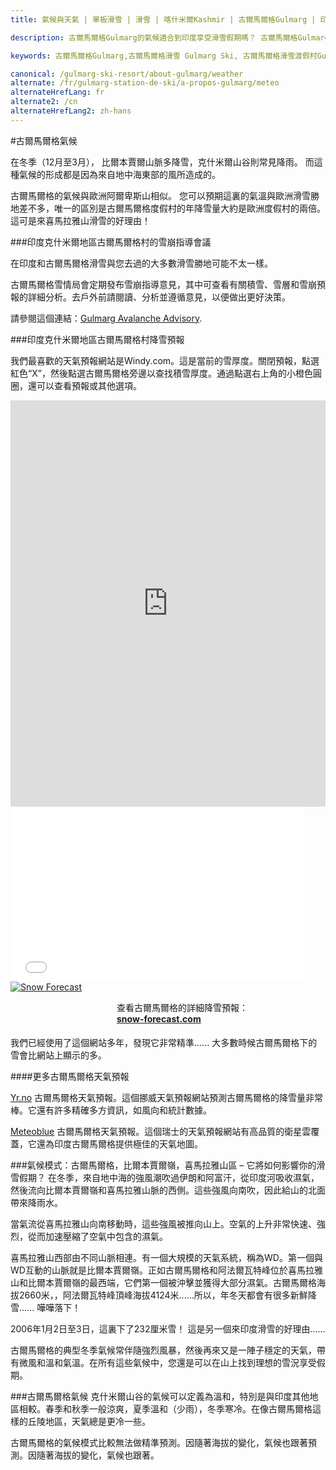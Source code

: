 ```yaml
---
title: 氣候與天氣 | 單板滑雪 | 滑雪 | 喀什米爾Kashmir | 古爾馬爾格Gulmarg | 印度India | Skigulmarg.com

description: 古爾馬爾格Gulmarg的氣候適合到印度享受滑雪假期嗎？ 古爾馬爾格Gulmarg位於喜馬拉雅Himalayas西部比爾本賈爾山脈Pir Pinjals它是第一個降雪的山脈。

keywords: 古爾馬爾格Gulmarg,古爾馬爾格滑雪 Gulmarg Ski, 古爾馬爾格滑雪渡假村Gulmarg Ski Resort, 喀什米爾滑雪Skiing in the Himalayas, 印度滑雪Skiing in India, 喜馬拉雅Himalaya, 喀什米爾Kashmir, Skigulmarg.com

canonical: /gulmarg-ski-resort/about-gulmarg/weather
alternate: /fr/gulmarg-station-de-ski/a-propos-gulmarg/meteo
alternateHrefLang: fr
alternate2: /cn
alternateHrefLang2: zh-hans
---
```


#古爾馬爾格氣候

在冬季（12月至3月）， 比爾本賈爾山脈多降雪，克什米爾山谷則常見降雨。 而這種氣候的形成都是因為來自地中海東部的風所造成的。

古爾馬爾格的氣候與歐洲阿爾卑斯山相似。 您可以預期這裏的氣溫與歐洲滑雪勝地差不多，唯一的區別是古爾馬爾格度假村的年降雪量大約是歐洲度假村的兩倍。這可是來喜馬拉雅山滑雪的好理由！

###印度克什米爾地區古爾馬爾格村的雪崩指導會議

在印度和古爾馬爾格滑雪與您去過的大多數滑雪勝地可能不太一樣。

古爾馬爾格雪情局會定期發布雪崩指導意見，其中可查看有關積雪、雪層和雪崩預報的詳細分析。去戶外前請閱讀、分析並遵循意見，以便做出更好決策。

請參閱這個連結：[Gulmarg Avalanche Advisory](https://www.facebook.com/groups/gulmargavalancheadvisory/?target=_blank).

###印度克什米爾地區古爾馬爾格村降雪預報

我們最喜歡的天氣預報網站是Windy.com。這是當前的雪厚度。關閉預報，點選紅色“X”，然後點選古爾馬爾格旁邊以查找積雪厚度。通過點選右上角的小橙色圓圈，還可以查看預報或其他選項。

<iframe width="100%" height="650" src="https://embed.windy.com/embed2.html?lat=33.970&lon=74.395&zoom=11&level=surface&overlay=snowcover&menu=&message=&marker=&calendar=&pressure=true&type=map&location=coordinates&detail=true&detailLat=34.049&detailLon=74.392&metricWind=kt&metricTemp=%C2%B0C&radarRange=-1" frameborder="0"></iframe>

<link href="//www.snow-forecast.com/stylesheets/feed.css" media="screen" rel="stylesheet" type="text/css" />
<div id="wf-weatherfeed" class="m-b-20 m-l-0">
    <iframe style="overflow:hidden;border:none;" allowtransparency="true" height="280" width="469" src="//www.snow-forecast.com/resorts/Gulmarg/forecasts/feed/top/m" scrolling="no" frameborder="0" marginwidth="0" marginheight="0">
        <p>Your browser does not support iframes.</p>
    </iframe>
    <div id="wf-link">
        <a href="https://www.snow-forecast.com" target="_blank">
            <img alt="Snow Forecast" src="//www.snow-forecast.com/images/feed/snowlogo-150.png">
        </a>
        <p id="cmt" style="padding: 0 5px 5px 170px;">
            查看古爾馬爾格的詳細降雪預報：<br>
            <a href="https://www.snow-forecast.com/resorts/Gulmarg" target="_blank">
                <strong>snow-forecast.com</strong>
            </a>
        </p>
        <div style="clear: both;"></div>
    </div>
</div>

我們已經使用了這個網站多年，發現它非常精準...... 大多數時候古爾馬爾格下的雪會比網站上顯示的多。

####更多古爾馬爾格天氣預報

[Yr.no](http://www.yr.no/place/India/Jammu_and_Kashmir/Gulmarg/long.html/?target=_blank) 古爾馬爾格天氣預報。這個挪威天氣預報網站預測古爾馬爾格的降雪量非常棒。它還有許多精確多方資訊，如風向和統計數據。

[Meteoblue](https://www.meteoblue.com/en/weather/forecast/week/gulmarg_india_1270743/?target=_blank) 古爾馬爾格天氣預報。這個瑞士的天氣預報網站有高品質的衛星雲覆蓋，它還為印度古爾馬爾格提供極佳的天氣地圖。

###氣候模式：古爾馬爾格，比爾本賈爾嶺，喜馬拉雅山區 – 它將如何影響你的滑雪假期？
在冬季，來自地中海的強風潮吹過伊朗和阿富汗，從印度河吸收濕氣，然後流向比爾本賈爾嶺和喜馬拉雅山脈的西側。這些強風向南吹，因此給山的北面帶來降雨水。

當氣流從喜馬拉雅山向南移動時，這些強風被推向山上。空氣的上升非常快速、強烈，從而加速壓縮了空氣中包含的濕氣。

喜馬拉雅山西部由不同山脈相連。有一個大規模的天氣系統，稱為WD。第一個與WD互動的山脈就是比爾本賈爾嶺。正如古爾馬爾格和阿法爾瓦特峰位於喜馬拉雅山和比爾本賈爾嶺的最西端，它們第一個被沖擊並獲得大部分濕氣。古爾馬爾格海拔2660米，，阿法爾瓦特峰頂峰海拔4124米......所以，年冬天都會有很多新鮮降雪...... 嘩嘩落下！

2006年1月2日至3日，這裏下了232厘米雪！ 這是另一個來印度滑雪的好理由......

古爾馬爾格的典型冬季氣候常伴隨強烈風暴，然後再來又是一陣子穩定的天氣，帶有微風和溫和氣溫。在所有這些氣候中，您還是可以在山上找到理想的雪況享受假期。

###古爾馬爾格氣候
克什米爾山谷的氣候可以定義為溫和，特別是與印度其他地區相較。春季和秋季一般涼爽，夏季溫和（少雨），冬季寒冷。在像古爾馬爾格這樣的丘陵地區，天氣總是更冷一些。

古爾馬爾格的氣候模式比較無法做精準預測。因隨著海拔的變化，氣候也跟著預測。因隨著海拔的變化，氣候也跟著。

<!-- [darksky.net](https://darksky.net/forecast/34.049,74.3921/si12/en/?target=_blank) -->
